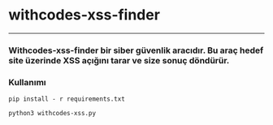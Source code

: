 # withcodes-xss-finder

---

### Withcodes-xss-finder bir siber güvenlik aracıdır. Bu araç hedef site üzerinde XSS açığını tarar ve size sonuç döndürür.


### Kullanımı


`
pip install - r requirements.txt
`

`
python3 withcodes-xss.py
`

